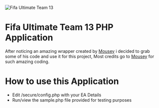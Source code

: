 ![Fifa Ultimate Team 13](http://www.fifamonster.com/wp-content/uploads/2012/05/Fifa-13-Improvements.jpg)

# Fifa Ultimate Team 13 PHP Application

After noticing an amazing wrapper created by [Mousey](https://github.com/mousey/FIFA13-Ultimate-Team-Search/)
i decided to grab some of his code and use it for this project, Most credits go to [Mousey](https://github.com/mousey/FIFA13-Ultimate-Team-Search/) for such amazing coding.

# How to use this Application

* Edit /secure/config.php with your EA Details
* Run/view the sample.php file provided for testing purposes
